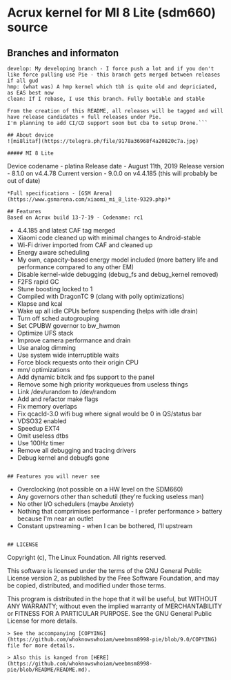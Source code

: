 # Acrux kernel for MI 8 Lite (sdm660) source

## Branches and informaton
```pie: Current stable branch, if you're building inline on ROMs COMPILE DIS (obviously for 9.0 Pie) - EAS > HMP
develop: My developing branch - I force push a lot and if you don't like force pulling use Pie - this branch gets merged between releases if all gud
hmp: (what was) A hmp kernel which tbh is quite old and depriciated, as EAS best now
clean: If I rebase, I use this branch. Fully bootable and stable

From the creation of this README, all releases will be tagged and will have release candidates + full releases under Pie.
I'm planning to add CI/CD support soon but cba to setup Drone.```

## About device
![mi8litaf](https://telegra.ph/file/9178a36968f4a20820c7a.jpg)

##### MI 8 Lite
```
Device codename - platina
Release date - August 11th, 2019
Release version - 8.1.0 on v4.4.78
Current version - 9.0.0 on v4.4.185 (this will probably be out of date)
```
*Full specifications - [GSM Arena](https://www.gsmarena.com/xiaomi_mi_8_lite-9329.php)*

## Features
Based on Acrux build 13-7-19 - Codename: rc1
```
- 4.4.185 and latest CAF tag merged
- Xiaomi code cleaned up with minimal changes to Android-stable
- Wi-Fi driver imported from CAF and cleaned up
- Energy aware scheduling
- My own, capacity-based energy model included (more battery life and performance compared to any other EM)
- Disable kernel-wide debugging (debug_fs and debug_kernel removed)
- F2FS rapid GC 
- Stune boosting locked to 1
- Compiled with DragonTC 9 (clang with polly optimizations)
- Klapse and kcal
- Wake up all idle CPUs before suspending (helps with idle drain)
- Turn off sched autogrouping
- Set CPUBW governor to bw_hwmon
- Optimize UFS stack
- Improve camera performance and drain
- Use analog dimming
- Use system wide interruptible waits
- Force block requests onto their origin CPU
- mm/ optimizations
- Add dynamic bitclk and fps support to the panel
- Remove some high priority workqueues from useless things
- Link /dev/urandom to /dev/random
- Add and refactor make flags
- Fix memory overlaps
- Fix qcacld-3.0 wifi bug where signal would be 0 in QS/status bar
- VDSO32 enabled
- Speedup EXT4
- Omit useless dtbs
- Use 100Hz timer
- Remove all debugging and tracing drivers
- Debug kernel and debugfs gone
```

## Features you will never see
```
- Overclocking (not possible on a HW level on the SDM660)
- Any governors other than schedutil (they're fucking useless man)
- No other I/O schedulers (maybe Anxiety)
- Nothing that comprimises performance - I prefer performance > battery because I'm near an outlet
- Constant upstreaming - when I can be bothered, I'll upstream
```

## LICENSE
```
 Copyright (c), The Linux Foundation. All rights reserved.
 
 This software is licensed under the terms of the GNU General Public
 License version 2, as published by the Free Software Foundation, and
 may be copied, distributed, and modified under those terms.
 
 This program is distributed in the hope that it will be useful,
 but WITHOUT ANY WARRANTY; without even the implied warranty of
 MERCHANTABILITY or FITNESS FOR A PARTICULAR PURPOSE. See the
 GNU General Public License for more details.
```
> See the accompanying [COPYING](https://github.com/whoknowswhoiam/weebmsm8998-pie/blob/9.0/COPYING) file for more details.

> Also this is kanged from [HERE](https://github.com/whoknowswhoiam/weebmsm8998-pie/blob/README/README.md).
